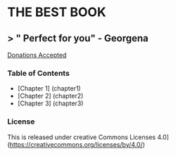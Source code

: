 # THE BEST BOOK

## > " Perfect for you" - Georgena

[Donations Accepted](https://gmail.com)

### Table of Contents

* [Chapter 1] (chapter1)
* [Chapter 2] (chapter2)
* [Chapter 3] (chapter3)

### License

This is released under creative Commons Licenses 4.0] (https://creativecommons.org/licenses/by/4.0/)
